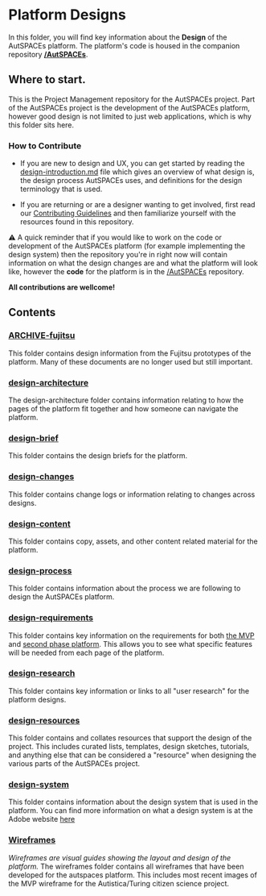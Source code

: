 # Platform Designs

In this folder, you will find key information about the **Design** of the AutSPACEs platform. The platform's code is housed in the companion repository [**/AutSPACEs**](https://github.com/alan-turing-institute/AutSPACEs). 

## Where to start. 

This is the Project Management repository for the AutSPACEs project. Part of the AutSPACEs project is the development of the AutSPACEs platform, however good design is not limited to just web applications, which is why this folder sits here. 

### How to Contribute
* If you are new to design and UX, you can get started by reading the [design-introduction.md](design-introduction.md) file which gives an overview of what design is, the design process AutSPACEs uses, and definitions for the design terminology that is used. 

* If you are returning or are a designer wanting to get involved, first read our [Contributing Guidelines](https://github.com/alan-turing-institute/AutisticaCitizenScience/blob/master/.github/CONTRIBUTING.md) and then familiarize yourself with the resources found in this repository. 

⚠️ A quick reminder that if you would like to work on the code or development of the AutSPACEs platform (for example implementing the design system) then the repository you're in right now will contain information on what the design changes are and what the platform will look like, however the **code** for the platform is in the [/AutSPACEs](https://github.com/alan-turing-institute/AutSPACEs) repository. 

**All contributions are wellcome!**

## Contents 

### [ARCHIVE-fujitsu](https://github.com/alan-turing-institute/AutisticaCitizenScience/tree/master/platform-designs/ARCHIVE-fujitsu) 
This folder contains design information from the Fujitsu prototypes of the platform. Many of these documents are no longer used but still important. 

### [design-architecture](https://github.com/alan-turing-institute/AutisticaCitizenScience/tree/master/platform-designs/design-architecture) 
The design-architecture folder contains information relating to how the pages of the platform fit together and how someone can navigate the platform. 

### [design-brief](https://github.com/alan-turing-institute/AutisticaCitizenScience/tree/master/platform-designs/design-brief)
This folder contains the design briefs for the platform. 

### [design-changes](https://github.com/alan-turing-institute/AutisticaCitizenScience/tree/master/platform-designs/design-changes) 
This folder contains change logs or information relating to changes across designs. 

### [design-content](https://github.com/alan-turing-institute/AutisticaCitizenScience/tree/master/platform-designs/design-content) 
This folder contains copy, assets, and other content related material for the platform.

### [design-process](https://github.com/alan-turing-institute/AutisticaCitizenScience/tree/master/platform-designs/design-process) 
This folder contains information about the process we are following to design the AutSPACEs platform.

### [design-requirements](https://github.com/alan-turing-institute/AutisticaCitizenScience/tree/master/platform-designs/design-requirements)
This folder contains key information on the requirements for both [the MVP](https://github.com/alan-turing-institute/AutisticaCitizenScience/blob/master/platform-designs/platform-requirements/mvp-requirements-list.md) and [second phase platform](https://github.com/alan-turing-institute/AutisticaCitizenScience/blob/master/platform-designs/platform-requirements/requirements-list.md).
This allows you to see what specific features will be needed from each page of the platform.

### [design-research](https://github.com/alan-turing-institute/AutisticaCitizenScience/tree/master/platform-designs/design-research)
This folder contains key information or links to all "user research" for the platform designs. 

### [design-resources](https://github.com/alan-turing-institute/AutisticaCitizenScience/tree/master/platform-designs/design-resources)
This folder contains and collates resources that support the design of the project. This includes curated lists, templates, design sketches, tutorials, and anything else that can be considered a "resource" when designing the various parts of the AutSPACEs project.  

### [design-system](https://github.com/alan-turing-institute/AutisticaCitizenScience/tree/master/platform-designs/design-system)
This folder contains information about the design system that is used in the platform.
You can find more information on what a design system is at the Adobe website [here]()

### [Wireframes](https://github.com/alan-turing-institute/AutisticaCitizenScience/tree/master/platform-designs/wireframes)
*Wireframes are visual guides showing the layout and design of the platform.*
The wireframes folder contains all wireframes that have been developed for the autspaces platform. 
This includes most recent images of the MVP wireframe for the Autistica/Turing citizen science project.
